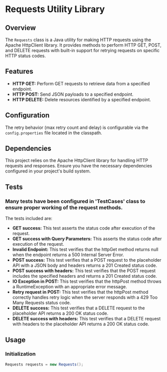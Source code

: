 # Requests Utility Library
 
## Overview
The `Requests` class is a Java utility for making HTTP requests using the Apache HttpClient library. It provides methods
to perform HTTP GET, POST, and DELETE requests with built-in support for retrying requests on specific HTTP status codes.

## Features
- **HTTP GET:** Perform GET requests to retrieve data from a specified endpoint.
- **HTTP POST:** Send JSON payloads to a specified endpoint.
- **HTTP DELETE:** Delete resources identified by a specified endpoint.

## Configuration
The retry behavior (max retry count and delay) is configurable via the `config.properties` file located in the classpath.

## Dependencies
This project relies on the Apache HttpClient library for handling HTTP requests and responses. Ensure you have the
necessary dependencies configured in your project's build system.

## Tests
### Many tests have been configured in 'TestCases' class to ensure proper working of the request methods.
The tests included are:
- **GET success:** This test asserts the status code after execution of the request.
- **GET success with Query Parameters:** This asserts the status code after execution of the request.
- **Invalid Endpoint:** This test verifies that the  httpGet method returns  null when the endpoint returns a 500 Internal Server Error.
- **POST success:** This test verifies that a POST request to the placeholder API with a JSON body and headers returns a 201 Created status code.
- **POST success with headers:** This test verifies that the POST request includes the specified headers and returns a 201 Created status code.
- **IO Exception in POST:**  This test verifies that the  httpPost method throws a  RuntimeException with an appropriate error message.
- **Retry request in POST:** This test verifies that the httpPost method correctly handles retry logic when the server responds with a 429 Too Many Requests status code.
- **DELETE success:**  This test verifies that a DELETE request to the placeholder API returns a 200 OK status code.
- **DELETE success with headers:** This test verifies that a DELETE request with headers to the placeholder API returns a 200 OK status code.

## Usage
### Initialization
```java
Requests requests = new Requests();
 



